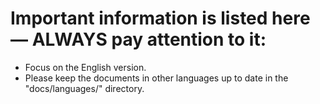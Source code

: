 # Important information is listed here — ALWAYS pay attention to it:

- Focus on the English version.
- Please keep the documents in other languages up to date in the "docs/languages/" directory.
